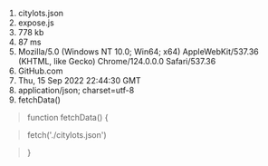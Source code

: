 1. citylots.json
2. expose.js
3. 778 kb
4. 87 ms
5. Mozilla/5.0 (Windows NT 10.0; Win64; x64) AppleWebKit/537.36 (KHTML, like Gecko) Chrome/124.0.0.0 Safari/537.36
6. GitHub.com
7. Thu, 15 Sep 2022 22:44:30 GMT
8. application/json; charset=utf-8
9.  fetchData()

> function fetchData() {

>  fetch('./citylots.json')

>}

